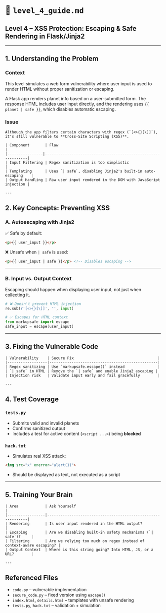# 📄 `level_4_guide.md`

## Level 4 – XSS Protection: Escaping & Safe Rendering in Flask/Jinja2

---

## 1. Understanding the Problem

### Context

This level simulates a web form vulnerability where user input is used to render HTML without proper sanitization or escaping.

A Flask app renders planet info based on a user-submitted form. The response HTML includes user input directly, and the rendering uses `{{ planet | safe }}`, which disables automatic escaping.

### Issue

```text
Although the app filters certain characters with regex (`[<>{}[\]]`), it's still vulnerable to **Cross-Site Scripting (XSS)**.

| Component       | Flaw                                                         |
|----------------|--------------------------------------------------------------|
| Input Filtering | Regex sanitization is too simplistic                        |
| Templating      | Uses `| safe`, disabling Jinja2's built-in auto-escaping    |
| Output Handling | Raw user input rendered in the DOM with JavaScript injection |

---
```

## 2. Key Concepts: Preventing XSS

### A. Autoescaping with Jinja2

✅ Safe by default:

```html
<p>{{ user_input }}</p>
```

❌ Unsafe when `| safe` is used:

```html
<p>{{ user_input | safe }}</p> <!-- Disables escaping -->
```

---

### B. Input vs. Output Context

Escaping should happen when displaying user input, not just when collecting it.

```python
# ❌ Doesn't prevent HTML injection
re.sub(r'[<>{}[\]]', '', input)

# ✅ Escapes for HTML context
from markupsafe import escape
safe_input = escape(user_input)
```

---

## 3. Fixing the Vulnerable Code

```text
| Vulnerability    | Secure Fix                                      |
|------------------|-------------------------------------------------|
| Regex sanitizing | Use `markupsafe.escape()` instead               |
| `| safe` in HTML | Remove the `| safe` and enable Jinja2 escaping |
| Injection risk   | Validate input early and fail gracefully        |

---
```

## 4. Test Coverage

### `tests.py`

* Submits valid and invalid planets
* Confirms sanitized output
* Includes a test for active content (`<script ...>`) being **blocked**

### `hack.txt`

* Simulates real XSS attack:

```html
<img src="x" onerror="alert(1)">
```

* Should be displayed as text, not executed as a script

---

## 5. Training Your Brain

```text
| Area            | Ask Yourself                                                |
|-----------------|-------------------------------------------------------------|
| Rendering       | Is user input rendered in the HTML output?                  |
| Escaping        | Are we disabling built-in safety mechanisms (`| safe`)?     |
| Filtering       | Are we relying too much on regex instead of context-aware escaping? |
| Output Context  | Where is this string going? Into HTML, JS, or a URL?        |

---
```

## Referenced Files

* `code.py` – vulnerable implementation
* `secure_code.py` – fixed version using `escape()`
* `index.html`, `details.html` – templates with unsafe rendering
* `tests.py`, `hack.txt` – validation + simulation
